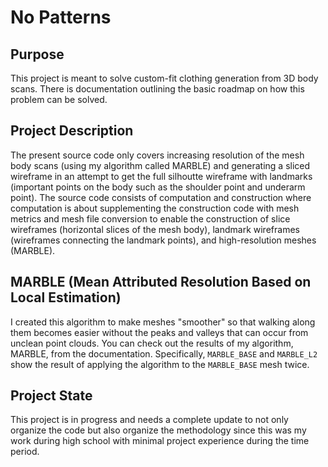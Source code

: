 # No Patterns
## Purpose
This project is meant to solve custom-fit clothing generation from 3D body scans. There is documentation outlining the basic roadmap on how this problem can be solved. 
## Project Description
The present source code only covers increasing resolution of the mesh body scans (using my algorithm called MARBLE) and generating a sliced wireframe in an attempt to get the full silhoutte wireframe with landmarks (important points on the body such as the shoulder point and underarm point). The source code consists of computation and construction where computation is about supplementing the construction code with mesh metrics and mesh file conversion to enable the construction of slice wireframes (horizontal slices of the mesh body), landmark wireframes (wireframes connecting the landmark points), and high-resolution meshes (MARBLE).
## MARBLE (Mean Attributed Resolution Based on Local Estimation)
I created this algorithm to make meshes "smoother" so that walking along them becomes easier without the peaks and valleys that can occur from unclean point clouds. You can check out the results of my algorithm, MARBLE, from the documentation. Specifically, `MARBLE_BASE` and `MARBLE_L2` show the result of applying the algorithm to the `MARBLE_BASE` mesh twice.
## Project State
This project is in progress and needs a complete update to not only organize the code but also organize the methodology since this was my work during high school with minimal project experience during the time period.